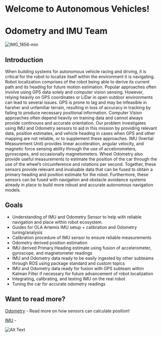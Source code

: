 # Welcome to Autonomous Vehicles!
#    Odometry and IMU Team


![IMG_1856-min](https://user-images.githubusercontent.com/13074631/110229215-95f8e400-7ebc-11eb-813c-96c579c45588.png)

## Introduction
When building systems for autonomous vehicle racing and driving, it is critical for the robot to localize itself within the environment it is navigating. Robot localization comprises of the robot being able to derive its current path and its heading for future motion estimation. Popular approaches often involve using GPS data solely and computer vision sensing. However, relying heavily on GPS coordinates or LiDar in open outdoor environments can lead to several issues. GPS is prone to lag and may be infeasible in harsher and unfamiliar terrain, resulting in loss of accuracy in tracking by failing to produce necessary positional information. Computer Vision approaches often depend heavily on training data and cannot always provide continouos and accurate orientation. Our problem investigates using IMU and Odometry sensors to aid in this mission by providing relevant data, position estimates, and vehicle heading in cases when GPS and other mapping are not reliable, or to supplement these approaches. IMU (Inertial  Measurement  Unit) provides linear acceleration, angular velocity, and magnetic force sensing ability through the use of accelorometers, gyroscopes, and occasionally magnetometers.  Wheel Odometry  also provide  useful  measurements  to  estimate the  position  of  the  car  through  the use of the wheel’s circumference and rotations per second. Together, these  sensors provide relevant and invaluable data that can be fused to obtain a primary heading and position estimate for the robot. Furthermore, these sensors can be fused with navigation and obstacle avoidance systems already in place to build more robust and accurate autonomous navigation models.

## Goals
- Understanding of IMU and Odometry Sensor to help with reliable navigation and place within robot ecosystem.
- Guides for OLA Artemis IMU setup + calibration and Odometry tuning/analysis
- Calibration procedure of IMU sensor to ensure reliable measurements 
- Odometry derived position estimation
- IMU derived Primary Heading estimate using fusion of accelerometer, gyroscope, and magnetometer readings
- IMU and Odometry data ready to be easily ingested by other subteams through ROS using package standard and custom topics
- IMU and Odometry data ready for fusion with GPS subteam within Kalman Filter if necessary for future advancement of robot localization
- Integrating, calibrating, and testing IMU on the real robot
- Tuning the car for accurate odometry readings


## Want to read more?
[Odometry] - Read more on how sensors can calculate position!

[IMU] - 



![Alt Text](https://media.giphy.com/media/KcdCOCzmmfy0ZlzbXT/giphy.gif)

[//]: # (These are reference links used in the body of this note and get stripped out when the markdown processor does its job. There is no need to format nicely because it shouldn't be seen. Thanks SO - http://stackoverflow.com/questions/4823468/store-comments-in-markdown-syntax)

   [Odometry]: <https://sallypoon.github.io/autonomousvehicles.github.io/odometry/>
   [IMU]: <https://sallypoon.github.io/autonomousvehicles.github.io/imu/>
